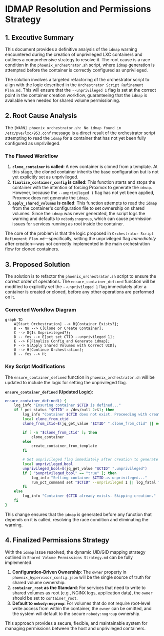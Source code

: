 # IDMAP Resolution and Permissions Strategy

## 1. Executive Summary

This document provides a definitive analysis of the `idmap` warning encountered during the creation of unprivileged LXC containers and outlines a comprehensive strategy to resolve it. The root cause is a race condition in the `phoenix_orchestrator.sh` script, where `idmap` generation is attempted before the container is correctly configured as unprivileged.

The solution involves a targeted refactoring of the orchestrator script to align with the logic described in the `Orchestrator Script Refinement Plan.md`. This will ensure that the `--unprivileged 1` flag is set at the correct point in the container creation workflow, guaranteeing that the `idmap` is available when needed for shared volume permissioning.

## 2. Root Cause Analysis

The `[WARN] phoenix_orchestrator.sh: No idmap found in /etc/pve/lxc/953.conf` message is a direct result of the orchestrator script attempting to read the `idmap` for a container that has not yet been fully configured as unprivileged.

### The Flawed Workflow

1.  **`clone_container` is called**: A new container is cloned from a template. At this stage, the cloned container inherits the base configuration but is not yet explicitly set as unprivileged.
2.  **`finalize_container_config` is called**: This function starts and stops the container with the intention of forcing Proxmox to generate the `idmap`. However, because the `--unprivileged 1` flag has not yet been applied, Proxmox does not generate the `idmap`.
3.  **`apply_shared_volumes` is called**: This function attempts to read the `idmap` from the container's configuration file to set ownership on shared volumes. Since the `idmap` was never generated, the script logs the warning and defaults to `nobody:nogroup`, which can cause permission issues for services running as root inside the container.

The core of the problem is that the logic proposed in `Orchestrator Script Refinement Plan.md`—specifically, setting the unprivileged flag *immediately* after creation—was not correctly implemented in the main orchestration flow for cloned containers.

## 3. Proposed Solution

The solution is to refactor the `phoenix_orchestrator.sh` script to ensure the correct order of operations. The `ensure_container_defined` function will be modified to explicitly set the `--unprivileged 1` flag immediately after a container is created or cloned, before any other operations are performed on it.

### Corrected Workflow Diagram

```mermaid
graph TD
    A[Start Orchestration] --> B{Container Exists?};
    B -- No --> C[Clone or Create Container];
    C --> D{Is Unprivileged?};
    D -- Yes --> E[pct set CTID --unprivileged 1];
    E --> F[Finalize Config and Generate idmap];
    F --> G[Apply Shared Volumes with Correct UID];
    G --> H[Continue Orchestration];
    B -- Yes --> H;
```

### Key Script Modifications

The `ensure_container_defined` function in `phoenix_orchestrator.sh` will be updated to include the logic for setting the unprivileged flag.

**`ensure_container_defined` (Updated Logic):**

```bash
ensure_container_defined() {
    log_info "Ensuring container $CTID is defined..."
    if ! pct status "$CTID" > /dev/null 2>&1; then
        log_info "Container $CTID does not exist. Proceeding with creation..."
        local clone_from_ctid
        clone_from_ctid=$(jq_get_value "$CTID" ".clone_from_ctid" || echo "")

        if [ -n "$clone_from_ctid" ]; then
            clone_container
        else
            create_container_from_template
        fi

        # Set unprivileged flag immediately after creation to generate idmap
        local unprivileged_bool
        unprivileged_bool=$(jq_get_value "$CTID" ".unprivileged")
        if [ "$unprivileged_bool" == "true" ]; then
            log_info "Setting container $CTID as unprivileged..."
            run_pct_command set "$CTID" --unprivileged 1 || log_fatal "Failed to set container as unprivileged."
        fi
    else
        log_info "Container $CTID already exists. Skipping creation."
    fi
}
```

This change ensures that the `idmap` is generated before any function that depends on it is called, resolving the race condition and eliminating the warning.

## 4. Finalized Permissions Strategy

With the `idmap` issue resolved, the dynamic UID/GID mapping strategy outlined in `Shared Volume Permissions Strategy.md` can be fully implemented.

1.  **Configuration-Driven Ownership**: The `owner` property in `phoenix_hypervisor_config.json` will be the single source of truth for shared volume ownership.
2.  **`container_root` as the Standard**: For services that need to write to shared volumes as root (e.g., NGINX logs, application data), the `owner` should be set to `container_root`.
3.  **Default to `nobody:nogroup`**: For volumes that do not require root-level write access from within the container, the `owner` can be omitted, and the system will default to the secure `nobody:nogroup` ownership.

This approach provides a secure, flexible, and maintainable system for managing permissions between the host and unprivileged containers.
